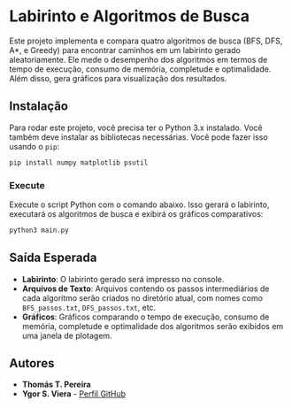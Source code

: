 # Labirinto e Algoritmos de Busca

Este projeto implementa e compara quatro algoritmos de busca (BFS, DFS, A*, e Greedy) para encontrar caminhos em um labirinto gerado aleatoriamente. Ele mede o desempenho dos algoritmos em termos de tempo de execução, consumo de memória, completude e optimalidade. Além disso, gera gráficos para visualização dos resultados.

## Instalação

Para rodar este projeto, você precisa ter o Python 3.x instalado. Você também deve instalar as bibliotecas necessárias. Você pode fazer isso usando o `pip`:

```bash
pip install numpy matplotlib psutil
```

### Execute 
Execute o script Python com o comando abaixo. Isso gerará o labirinto, executará os algoritmos de busca e exibirá os gráficos comparativos:
```bash
python3 main.py
```

## Saída Esperada

- **Labirinto**: O labirinto gerado será impresso no console.
- **Arquivos de Texto**: Arquivos contendo os passos intermediários de cada algoritmo serão criados no diretório atual, com nomes como `BFS_passos.txt`, `DFS_passos.txt`, etc.
- **Gráficos**: Gráficos comparando o tempo de execução, consumo de memória, completude e optimalidade dos algoritmos serão exibidos em uma janela de plotagem.



## Autores

- **Thomás T. Pereira**
- **Ygor S. Viera** - [Perfil GitHub](https://github.com/ygor-viera)

